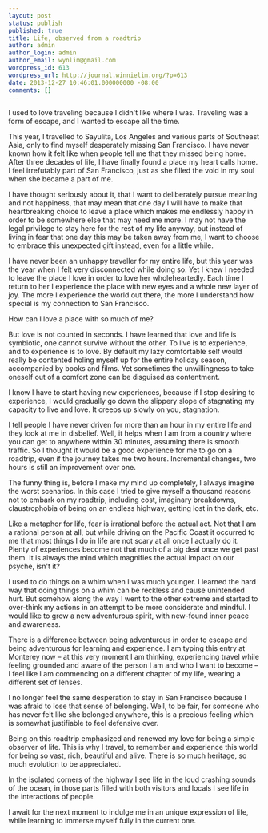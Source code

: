 ```yaml
---
layout: post
status: publish
published: true
title: Life, observed from a roadtrip
author: admin
author_login: admin
author_email: wynlim@gmail.com
wordpress_id: 613
wordpress_url: http://journal.winnielim.org/?p=613
date: 2013-12-27 10:46:01.000000000 -08:00
comments: []
---
```

I used to love traveling because I didn't like where I was. Traveling was a form of escape, and I wanted to escape all the time. 

This year, I travelled to Sayulita, Los Angeles and various parts of Southeast Asia, only to find myself desperately missing San Francisco. I have never known how it felt like when people tell me that they missed being home. After three decades of life, I have finally found a place my heart calls home. I feel irrefutably part of San Francisco, just as she filled the void in my soul when she became a part of me.

I have thought seriously about it, that I want to deliberately pursue meaning and not happiness, that may mean that one day I will have to make that heartbreaking choice to leave a place which makes me endlessly happy in order to be somewhere else that may need me more. I may not have the legal privilege to stay here for the rest of my life anyway, but instead of living in fear that one day this may be taken away from me, I want to choose to embrace this unexpected gift instead, even for a little while. 

I have never been an unhappy traveller for my entire life, but this year was the year when I felt very disconnected while doing so. Yet I knew I needed to leave the place I love in order to love her wholeheartedly. Each time I return to her I experience the place with new eyes and a whole new layer of joy. The more I experience the world out there, the more I understand how special is my connection to San Francisco.

How can I love a place with so much of me? 

But love is not counted in seconds. I have learned that love and life is symbiotic, one cannot survive without the other. To live is to experience, and to experience is to love. By default my lazy comfortable self would really be contented holing myself up for the entire holiday season, accompanied by books and films. Yet sometimes the unwillingness to take oneself out of a comfort zone can be disguised as contentment. 

I know I have to start having new experiences, because if I stop desiring to experience, I would gradually go down the slippery slope of stagnating my capacity to live and love. It creeps up slowly on you, stagnation. 

I tell people I have never driven for more than an hour in my entire life and they look at me in disbelief. Well, it helps when I am from a country where you can get to anywhere within 30 minutes, assuming there is smooth traffic. So I thought it would  be a good experience for me to go on a roadtrip, even if the journey takes me two hours. Incremental changes, two hours is still an improvement over one. 

The funny thing is, before I make my mind up completely, I always imagine the worst scenarios. In this case I tried to give myself a thousand reasons not to embark on my roadtrip, including cost, imaginary breakdowns, claustrophobia of being on an endless highway, getting lost in the dark, etc. 

Like a metaphor for life, fear is irrational before the actual act. Not that I am a rational person at all, but while driving on the Pacific Coast it occurred to me that most things I do in life are not scary at all once I actually do it. Plenty of experiences become not that much of a big deal once we get past them. It is always the mind which magnifies the actual impact on our psyche, isn't it? 

I used to do things on a whim when I was much younger. I learned the hard way that doing things on a whim can be reckless and cause unintended hurt. But somehow along the way I went to the other extreme and started to over-think my actions in an attempt to be more considerate and mindful. I would like to grow a new adventurous spirit, with new-found inner peace and awareness. 

There is a difference between being adventurous in order to escape and being adventurous for learning and experience. I am typing this entry at Monterey now – at this very moment I am thinking, experiencing travel while feeling grounded and aware of the person I am and who I want to become – I feel like I am commencing on a different chapter of my life, wearing a different set of lenses. 

I no longer feel the same desperation to stay in San Francisco because I was afraid to lose that sense of belonging. Well, to be fair, for someone who has never felt like she belonged anywhere, this is a precious feeling which is somewhat justifiable to feel defensive over. 

Being on this roadtrip emphasized and renewed my love for being a simple observer of life. This is why I travel, to remember and experience this world for being so vast, rich, beautiful and alive. There is so much heritage, so much evolution to be appreciated.

In the isolated corners of the highway I see life in the loud crashing sounds of the ocean, in those parts filled with both visitors and locals I see life in the interactions of people. 

I await for the next moment to indulge me in an unique expression of life, while learning to immerse myself fully in the current one.
